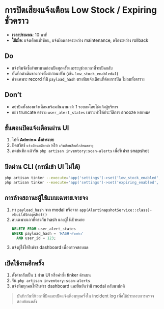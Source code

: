 # การปิดเสียงแจ้งเตือน Low Stock / Expiring ชั่วคราว

- **เวลาประมาณ**: 10 นาที
- **ใช้เมื่อ**: แจ้งเตือนซ้ำซ้อน, แจ้งผิดพลาดระหว่าง maintenance, หรือระหว่าง rollback

## Do
- แจ้งทีมจัดซื้อ/พยาบาลก่อนปิดทุกครั้งและระบุช่วงเวลาที่จะเปิดกลับ
- บันทึกค่าเดิมของการตั้งค่าก่อนปรับ (เช่น `low_stock_enabled=1`)
- ล้างเฉพาะ record ที่มี `payload_hash` ตรงกับแจ้งเตือนที่ต้องการปิด ไม่ลบทั้งตาราง

## Don’t
- อย่าปิดทั้งสองแจ้งเตือนพร้อมกันนานกว่า 1 รอบกะโดยไม่แจ้งผู้บริหาร
- อย่า truncate ตาราง `user_alert_states` เพราะทำให้ประวัติการ snooze หายหมด

## ขั้นตอนปิดแจ้งเตือนผ่าน UI
1. ไปที่ **Admin ▸ ตั้งค่าระบบ**
2. ปิดสวิตช์ `แจ้งเตือนสต็อกต่ำ` หรือ `แจ้งเตือนล็อตใกล้หมดอายุ`
3. กดบันทึก แล้วรัน `php artisan inventory:scan-alerts` เพื่อรีเฟรช snapshot

## ปิดผ่าน CLI (กรณีเข้า UI ไม่ได้)
```bash
php artisan tinker --execute="app('settings')->set('low_stock_enabled', '0')"
php artisan tinker --execute="app('settings')->set('expiring_enabled', '0')"
```

## การล้างสถานะผู้ใช้แบบเฉพาะเจาะจง
1. หา `payload_hash` จาก modal หรือจาก `app(AlertSnapshotService::class)->buildSnapshot()`
2. ลบเฉพาะแถวที่ตรงกับ hash และผู้ใช้เป้าหมาย
   ```sql
   DELETE FROM user_alert_states
   WHERE payload_hash = 'HASH-ตัวอย่าง'
     AND user_id = 123;
   ```
3. แจ้งผู้ใช้ให้รีเฟรช dashboard เพื่อตรวจสอบผล

## เปิดใช้งานอีกครั้ง
1. ตั้งค่ากลับเป็น `1` ผ่าน UI หรือคำสั่ง tinker ด้านบน
2. รัน `php artisan inventory:scan-alerts`
3. แจ้งทีมทุกคนให้รีเฟรช dashboard และยืนยันว่ามี modal กลับมาปกติ

> บันทึกวันที่/เวลาที่ปิดและเปิดแจ้งเตือนทุกครั้งใน incident log เพื่อใช้ประกอบการตรวจสอบย้อนหลัง
